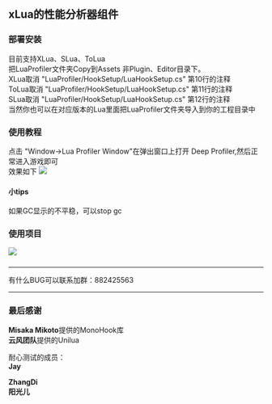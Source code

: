 ## xLua的性能分析器组件


### 部署安装
目前支持XLua、SLua、ToLua
<br/>
把LuaProfiler文件夹Copy到Assets 非Plugin、Editor目录下。
<br/>
XLua取消 "LuaProfiler/HookSetup/LuaHookSetup.cs" 第10行的注释
<br/>
ToLua取消 "LuaProfiler/HookSetup/LuaHookSetup.cs" 第11行的注释
<br/>
SLua取消 "LuaProfiler/HookSetup/LuaHookSetup.cs" 第12行的注释
<br/>
当然你也可以在对应版本的Lua里面把LuaProfiler文件夹导入到你的工程目录中

### 使用教程
点击 "Window->Lua Profiler Window"在弹出窗口上打开 Deep Profiler,然后正常进入游戏即可
<br/>
效果如下
![](doc/profiler.png)
<br/>
#### 小tips
如果GC显示的不平稳，可以stop gc

### 使用项目
![](doc/ljjc.jpg)

###

---
有什么BUG可以联系加群：882425563

---
### 最后感谢

**Misaka Mikoto**提供的MonoHook库<br/>
**云风团队**提供的Unilua<br/>

耐心测试的成员：<br/>
**Jay**<br/>

**ZhangDi**<br/>
**阳光儿**